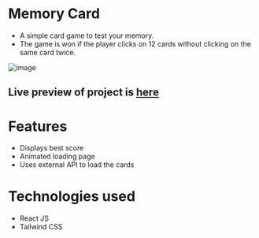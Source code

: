 # Memory Card
- A simple card game to test your memory.
- The game is won if the player clicks on 12 cards without clicking on the same card twice.

![image](https://github.com/High-Banana/memory-card/assets/138550995/f7bfa809-e7ec-49b1-bd2d-21c7425136a2)

## Live preview of project is [here](https://high-banana.github.io/memory-card/)

# Features
- Displays best score
- Animated loading page
- Uses external API to load the cards

# Technologies used
- React JS
- Tailwind CSS
